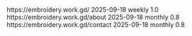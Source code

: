 
<?xml version="1.0" encoding="UTF-8"?>
<urlset xmlns="http://www.sitemaps.org/schemas/sitemap/0.9">
  <url>
    <loc>https://embroidery.work.gd/</loc>
    <lastmod>2025-09-18</lastmod>
    <changefreq>weekly</changefreq>
    <priority>1.0</priority>
  </url>
  <url>
    <loc>https://embroidery.work.gd/about</loc>
    <lastmod>2025-09-18</lastmod>
    <changefreq>monthly</changefreq>
    <priority>0.8</priority>
  </url>
  <url>
    <loc>https://embroidery.work.gd/contact</loc>
    <lastmod>2025-09-18</lastmod>
    <changefreq>monthly</changefreq>
    <priority>0.8</priority>
  </url>
</urlset>
